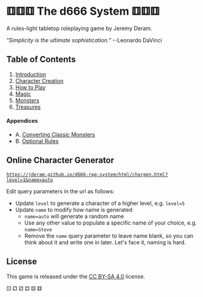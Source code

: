 # ⚅⚅⚅ The d666 System ⚅⚅⚅

A rules-light tabletop roleplaying game by Jeremy Deram.

*"Simplicity is the ultimate sophistication."* --Leonardo DaVinci


## Table of Contents
1. [Introduction](rules/book1/01_introduction.md)
2. [Character Creation](rules/book1/02_character_creation.md)
3. [How to Play](rules/book1/03_how_to_play.md)
4. [Magic](rules/book1/04_magic.md)
5. [Monsters](rules/book2/05_monsters.md)
6. [Treasures](rules/book2/06_treasures.md)

#### Appendices
- A. [Converting Classic Monsters](rules/book3/appendix_a_converting_monsters.md)
- B. [Optional Rules](rules/book3/appendix_b_optional_rules.md)

## Online Character Generator
[`https://jderam.github.io/d666-rpg-system/html/chargen.html?level=1&name=auto`](https://jderam.github.io/d666-system/html/chargen.html?level=1&name=auto)

Edit query parameters in the url as follows:
- Update `level` to generate a character of a higher level, e.g. `level=5`
- Update `name` to modify how name is generated
  - `name=auto` will generate a random name
  - Use any other value to populate a specific name of your choice, e.g. `name=Steve`
  - Remove the `name` query parameter to leave name blank, so you can think about it and write one in later. Let's face it, naming is hard.

## License
This game is released under the [CC BY-SA 4.0](https://creativecommons.org/licenses/by-sa/4.0/) license.


⚀ ⚁ ⚂ ⚃ ⚄ ⚅
